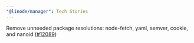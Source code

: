 ```yaml
---
"@linode/manager": Tech Stories
---
```


Remove unneeded package resolutions: node-fetch, yaml, semver, cookie, and nanoid ([#12089](https://github.com/linode/manager/pull/12089))
